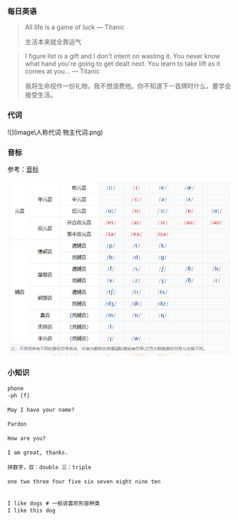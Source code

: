 

### 每日英语

> All life is a game of luck	— Titanic
>
> 生活本来就全靠运气

>I figure list is a gift and I don't intent on wasting it.
>You never know what hand you're going to get dealt next.
>You learn to take lift as it comes at you...		— Titanic
>
>我将生命视作一份礼物，我不想浪费他。你不知道下一首牌时什么，要学会接受生活。



### 代词

![](image\人称代词 物主代词.png)



### 音标

参考：[音标](https://en-yinbiao.xiao84.com/biao/ )

![](/image/音标.png)



### 小知识

```
phone
-ph [f]

May I have your name? 

Pardon 

How are you?

I am great, thanks. 

拼数字，双：double 三：triple

one two three four five six seven eight nine ten


I like dogs # 一般说喜欢形容种类
I like this dog
```



